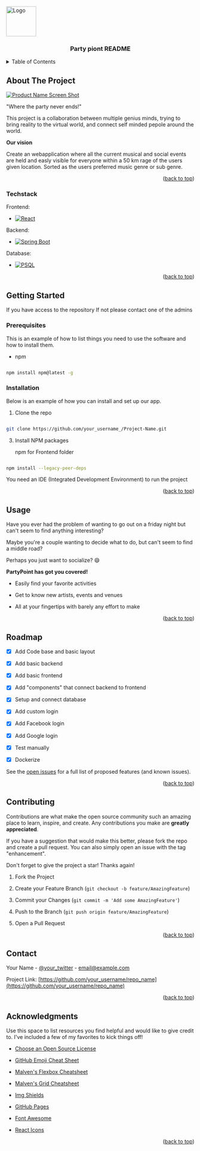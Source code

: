 <a  name="readme-top"></a>

<!-- PROJECT LOGO -->

<br  />

<div  align="left">

<a  href="https://github.com/othneildrew/Best-README-Template">

<img  src="images/logo.png"  alt="Logo"  width="80"  height="80">

</a>

  

<h3  align="center">Party piont README</h3>

  

<p  align="center">



  
  
  

<!-- TABLE OF CONTENTS -->

<details>

<summary>Table of Contents</summary>

<ol>

<li>

<a  href="#about-the-project">About The Project</a>

<ul>

<li><a  href="#built-with">Built With</a></li>

</ul>

</li>

<li>

<a  href="#getting-started">Getting Started</a>

<ul>

<li><a  href="#prerequisites">Prerequisites</a></li>

<li><a  href="#installation">Installation</a></li>

</ul>

</li>

<li><a  href="#usage">Usage</a></li>

<li><a  href="#roadmap">Roadmap</a></li>

<li><a  href="#contributing">Contributing</a></li>

<li><a  href="#license">License</a></li>

<li><a  href="#contact">Contact</a></li>

<li><a  href="#acknowledgments">Acknowledgments</a></li>

</ol>

</details>

  
  
  

<!-- ABOUT THE PROJECT -->

## About The Project

  

[![Product Name Screen Shot][product-screenshot]](https://example.com)

  

"Where the party never ends!"

This project is a collaboration between multiple genius minds, trying to bring reality to the virtual world, and connect self minded pepole around the world.

**Our vision**

 Create an webapplication where all the current musical and social events are held and easly visible for everyone within a 50 km rage of the users given location. Sorted as the users preferred music genre or sub genre.
  

<p  align="right">(<a  href="#readme-top">back to top</a>)</p>

  
  
  

### Techstack  
 Frontend:
 * [![React][React.js]][React-url]
 
Backend:
* [![Spring Boot][Spring Boot]][Spring-url]

 Database:
  * [![PSQL][PSQL]][PSQL-url] 
  
<p  align="right">(<a  href="#readme-top">back to top</a>)</p>

  
  
  

<!-- GETTING STARTED -->

## Getting Started

  
If you have access to the repository
If not please contact one of the admins   

### Prerequisites

  

This is an example of how to list things you need to use the software and how to install them.

* npm 

```sh

npm install npm@latest -g

```

  

### Installation

  

Below is an example of how you can install and set up our app. 
  



1. Clone the repo

```sh

git clone https://github.com/your_username_/Project-Name.git

```

3. Install NPM packages

	npm for Frontend folder

```sh

npm install --legacy-peer-deps

```

You need an IDE (Integrated Development Environment) to run the project


  

<p  align="right">(<a  href="#readme-top">back to top</a>)</p>

  
  
  

<!-- USAGE EXAMPLES -->

## Usage

  


Have you ever had the problem of wanting to go out on a friday night but can't seem to find anything interesting?

Maybe you're a couple wanting to decide what to do, but can't seem to find a middle road?

Perhaps you just want to socialize? :smile:

  

**PartyPoint has got you covered!**

-    Easily find your favorite activities
    
-   Get to know new artists, events and venues
    
-   All at your fingertips with barely any effort to make
  
  


<p  align="right">(<a  href="#readme-top">back to top</a>)</p>

  
  
  

<!-- ROADMAP -->

## Roadmap

  

- [x] Add Code base and basic layout

- [x] Add basic backend

- [x] Add basic frontend

- [x] Add "components" that connect backend to frontend
- [x] Setup and connect database
- [x]  Add custom login
- [x] Add Facebook login
- [x] Add Google login
 - [x] Test manually
- [x] Dockerize


See the [open issues](https://github.com/othneildrew/Best-README-Template/issues) for a full list of proposed features (and known issues).

  

<p  align="right">(<a  href="#readme-top">back to top</a>)</p>

  
  
  

<!-- CONTRIBUTING -->

## Contributing

  

Contributions are what make the open source community such an amazing place to learn, inspire, and create. Any contributions you make are **greatly appreciated**.

  

If you have a suggestion that would make this better, please fork the repo and create a pull request. You can also simply open an issue with the tag "enhancement".

Don't forget to give the project a star! Thanks again!

  

1. Fork the Project

2. Create your Feature Branch (`git checkout -b feature/AmazingFeature`)

3. Commit your Changes (`git commit -m 'Add some AmazingFeature'`)

4. Push to the Branch (`git push origin feature/AmazingFeature`)

5. Open a Pull Request

  

<p  align="right">(<a  href="#readme-top">back to top</a>)</p>

  
  
  
  
  
  

<!-- CONTACT -->

## Contact

  

Your Name - [@your_twitter](https://twitter.com/your_username) - email@example.com

  

Project Link: [https://github.com/your_username/repo_name](https://github.com/your_username/repo_name)

  

<p  align="right">(<a  href="#readme-top">back to top</a>)</p>

  
  
  

<!-- ACKNOWLEDGMENTS -->

## Acknowledgments

  

Use this space to list resources you find helpful and would like to give credit to. I've included a few of my favorites to kick things off!

  

* [Choose an Open Source License](https://choosealicense.com)

* [GitHub Emoji Cheat Sheet](https://www.webpagefx.com/tools/emoji-cheat-sheet)

* [Malven's Flexbox Cheatsheet](https://flexbox.malven.co/)

* [Malven's Grid Cheatsheet](https://grid.malven.co/)

* [Img Shields](https://shields.io)

* [GitHub Pages](https://pages.github.com)

* [Font Awesome](https://fontawesome.com)

* [React Icons](https://react-icons.github.io/react-icons/search)

  

<p  align="right">(<a  href="#readme-top">back to top</a>)</p>

  
  
  

<!-- MARKDOWN LINKS & IMAGES -->

<!-- https://www.markdownguide.org/basic-syntax/#reference-style-links -->

[contributors-shield]: https://img.shields.io/github/contributors/othneildrew/Best-README-Template.svg?style=for-the-badge

[contributors-url]: https://github.com/othneildrew/Best-README-Template/graphs/contributors

[forks-shield]: https://img.shields.io/github/forks/othneildrew/Best-README-Template.svg?style=for-the-badge

[forks-url]: https://github.com/othneildrew/Best-README-Template/network/members

[stars-shield]: https://img.shields.io/github/stars/othneildrew/Best-README-Template.svg?style=for-the-badge

[stars-url]: https://github.com/othneildrew/Best-README-Template/stargazers

[issues-shield]: https://img.shields.io/github/issues/othneildrew/Best-README-Template.svg?style=for-the-badge

[issues-url]: https://github.com/othneildrew/Best-README-Template/issues

[license-shield]: https://img.shields.io/github/license/othneildrew/Best-README-Template.svg?style=for-the-badge

[license-url]: https://github.com/othneildrew/Best-README-Template/blob/master/LICENSE.txt

[linkedin-shield]: https://img.shields.io/badge/-LinkedIn-black.svg?style=for-the-badge&logo=linkedin&colorB=555

[linkedin-url]: https://linkedin.com/in/othneildrew

[product-screenshot]: images/screenshot.png



[product-screenshot]: images/screenshot.png

[PSQL]: https://img.shields.io/badge/PostgreSQL-316192?style=for-the-badge&logo=postgresql&logoColor=white

  

[React.js]: https://img.shields.io/badge/React-20232A?style=for-the-badge&logo=react&logoColor=61DAFB

[React-url]: https://reactjs.org/

[Spring Boot]: https://img.shields.io/badge/Spring-6DB33F?style=for-the-badge&logo=spring&logoColor=white

[Spring-url]: https://spring.io/projects/spring-boot

[PSQL-url]: https://www.postgresql.org/
